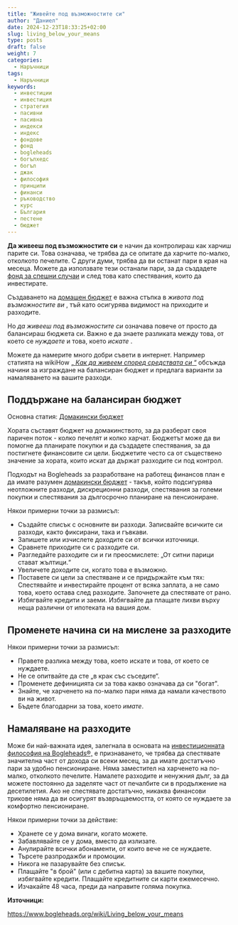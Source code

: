 ```yaml
---
title: "Живейте под възможностите си"
author: "Даниел"
date: 2024-12-23T18:33:25+02:00
slug: living_below_your_means
type: posts
draft: false
weight: 7
categories:
  - Наръчници
tags:
  - Наръчници
keywords:
  - инвестиции
  - инвестиция
  - стратегия
  - пасивни
  - пасивна
  - индекси
  - индекс
  - фондове
  - фонд
  - bogleheads
  - богълхедс
  - богъл
  - джак
  - философия
  - принципи
  - финанси
  - ръководство
  - курс
  - България
  - пестене
  - бюджет
---
```


**Да живееш под възможностите си** е начин да контролираш как харчиш парите си. Това означава, че трябва да се опитате да харчите по-малко, отколкото печелите. С други думи, трябва да ви останат пари в края на месеца. Можете да използвате тези останали пари, за да създадете [фонд за спешни случаи](/posts/emergency_fund) и след това като спестявания, които да инвестирате.

Създаването на [домашен бюджет](/posts/household_budgeting) е важна стъпка в _живота под възможностите ви_ , тъй като осигурява видимост на приходите и разходите.

Но _да живееш под възможностите си_ означава повече от просто да балансираш бюджета си. Важно е да знаете разликата между това, от което се _нуждаете_ и това, което _искате_ .

Можете да намерите много добри съвети в интернет. Например статията на wikiHow [„ _Как да живеем според средствата си_ “](https://www.wikihow.life/Live-Within-Your-Means) обсъжда начини за изграждане на балансиран бюджет и предлага варианти за намаляването на вашите разходи.


## Поддържане на балансиран бюджет

Основна статия: [Домакински бюджет](/posts/household_budgeting)

Хората съставят бюджет на домакинството, за да разберат своя паричен поток - колко печелят и колко харчат. Бюджетът може да ви помогне да планирате покупки и да създадете спестявания, за да постигнете финансовите си цели. Бюджетите често са от съществено значение за хората, които искат да държат разходите си под контрол.

Подходът на Bogleheads за разработване на работещ финансов план е да имате разумен [домакински бюджет](/posts/household_budgeting) - такъв, който подсигурява неотложните разходи, дискреционни разходи, спестявания за големи покупки и спестявания за дългосрочно планиране на пенсиониране.

Някои примерни точки за размисъл:

-   Създайте списък с основните ви разходи. Записвайте всичките си разходи, както фиксирани, така и гъвкави.
-   Запишете или изчислете доходите си от всички източници.
-   Сравнете приходите си с разходите си.
-   Разгледайте разходите си и ги преосмислете: „От ситни парици стават жълтици.“
-   Увеличете доходите си, когато това е възможно.
-   Поставете си цели за спестяване и се придържайте към тях: Спестявайте и инвестирайте процент от всяка заплата, а не само това, което остава след разходите. Започнете да спестявате от рано.
-   Избягвайте кредити и заеми. Избягвайте да плащате лихви върху неща различни от ипотеката на вашия дом.

## Променете начина си на мислене за разходите

Някои примерни точки за размисъл:

-   Правете разлика между това, което искате и това, от което се нуждаете.
-   Не се опитвайте да сте „в крак със съседите“.
-   Променете дефиницията си за това какво означава да си "богат".
-   Знайте, че харченето на по-малко пари няма да намали качеството ви на живот.
-   Бъдете благодарни за това, което _имате_.

## Намаляване на разходите

Може би най-важната идея, залегнала в основата на [инвестиционната философия на Bogleheads®,](/posts/investment_philosophy) е признаването, че трябва да спестявате значителна част от дохода си всеки месец, за да имате достатъчно пари за удобно пенсиониране. Няма заместител на харченето на по-малко, отколкото печелите. Намалете разходите и ненужния дълг, за да можете постоянно да заделяте част от печалбите си в продължение на десетилетия. Ако не спестявате достатъчно, никаква финансови трикове няма да ви осигурят възвръщаемостта, от която се нуждаете за комфортно пенсиониране.

Някои примерни точки за действие:

-   Хранете се у дома винаги, когато можете.
-   Забавлявайте се у дома, вместо да излизате.
-   Анулирайте всички абонаменти, от които вече не се нуждаете.
-   Търсете разпродажби и промоции.
-   Никога не пазарувайте без списък.
-   Плащайте "в брой" (или с дебитна карта) за вашите покупки, избягвайте кредити. Плащайте кредитните си карти ежемесечно.
-   Изчакайте 48 часа, преди да направите голяма покупка.


**Източници:**

https://www.bogleheads.org/wiki/Living_below_your_means
